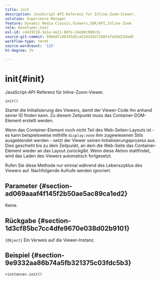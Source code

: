 ```yaml
---
title: init
description: JavaScript-API-Referenz für Inline-Zoom-Viewer.
solution: Experience Manager
feature: Dynamic Media Classic,Viewers,SDK/API,Inline Zoom
role: Developer,User
exl-id: c4419728-1e1a-4e11-88fe-24eb0c968c5c
source-git-commit: 50dddf148345d2ca5243d5d7108fefa56d23dad6
workflow-type: tm+mt
source-wordcount: '125'
ht-degree: 2%

---
```


# init{#init}

JavaScript-API-Referenz für Inline-Zoom-Viewer.

`init()`

Startet die Initialisierung des Viewers, damit der Viewer-Code ihn anhand seiner ID finden kann. Zu diesem Zeitpunkt muss das Container-DOM-Element erstellt werden.

Wenn das Container-Element noch nicht Teil des Web-Seiten-Layouts ist - es kann beispielsweise mithilfe `display:none` ihm zugewiesenen Stils ausgeblendet werden - setzt der Viewer seinen Initialisierungsprozess aus. Dies geschieht bis zu dem Zeitpunkt, an dem die Web-Seite das Container-Element wieder an das Layout zurückgibt. Wenn diese Aktion stattfindet, wird das Laden des Viewers automatisch fortgesetzt.

Rufen Sie diese Methode nur einmal während des Lebenszyklus des Viewers auf. Nachfolgende Aufrufe werden ignoriert.

## Parameter {#section-ad069aaaf4f145f2b50ae5ac89ca1ed2}

Keine.

## Rückgabe {#section-1d3cf85bc7cc4dfe9670e038d02b9101}

`{Object}` Ein Verweis auf die Viewer-Instanz.

## Beispiel {#section-9e9332aa86b74a5fb321375c03fdc5b3}

```
<instance>.init()
```
